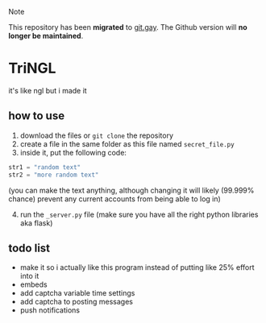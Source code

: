 > [!NOTE]  
> This repository has been **migrated** to [git.gay](https://git.gay/trinkey/tringl). The Github version will **no longer be maintained**.

# TriNGL
it's like ngl but i made it

## how to use
1. download the files or `git clone` the repository
2. create a file in the same folder as this file named `secret_file.py`
3. inside it, put the following code:
```py
str1 = "random text"
str2 = "more random text"
```
(you can make the text anything, although changing it will likely (99.999% chance) prevent any current accounts from being able to log in)

4. run the `_server.py` file (make sure you have all the right python libraries aka flask)

## todo list
- make it so i actually like this program instead of putting like 25% effort into it
- embeds
- add captcha variable time settings
- add captcha to posting messages
- push notifications
